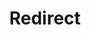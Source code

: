 ﻿---
layout: src/layouts/Redirect.astro
title: Redirect
redirect: https://octopus.com/docs/tenants/tenant-roles-and-security
pubDate:  2023-01-01
navSearch: false
navSitemap: false
navMenu: false
---
